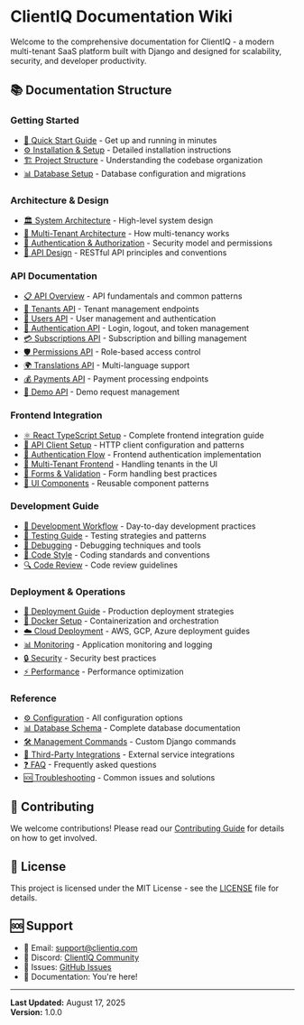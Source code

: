 # ClientIQ Documentation Wiki

Welcome to the comprehensive documentation for ClientIQ - a modern multi-tenant SaaS platform built with Django and designed for scalability, security, and developer productivity.

## 📚 Documentation Structure

### Getting Started
- [🚀 Quick Start Guide](./01-getting-started/quick-start.md) - Get up and running in minutes
- [⚙️ Installation & Setup](./01-getting-started/installation.md) - Detailed installation instructions
- [🏗️ Project Structure](./01-getting-started/project-structure.md) - Understanding the codebase organization
- [📊 Database Setup](./01-getting-started/database-setup.md) - Database configuration and migrations

### Architecture & Design
- [🏛️ System Architecture](./02-architecture/system-architecture.md) - High-level system design
- [🏢 Multi-Tenant Architecture](./02-architecture/multi-tenant.md) - How multi-tenancy works
- [🔐 Authentication & Authorization](./02-architecture/auth-system.md) - Security model and permissions
- [📱 API Design](./02-architecture/api-design.md) - RESTful API principles and conventions

### API Documentation
- [📋 API Overview](./03-api/overview.md) - API fundamentals and common patterns
- [🏢 Tenants API](./03-api/tenants.md) - Tenant management endpoints
- [👥 Users API](./03-api/users.md) - User management and authentication
- [🔑 Authentication API](./03-api/authentication.md) - Login, logout, and token management
- [💳 Subscriptions API](./03-api/subscriptions.md) - Subscription and billing management
- [🛡️ Permissions API](./03-api/permissions.md) - Role-based access control
- [🌍 Translations API](./03-api/translations.md) - Multi-language support
- [💰 Payments API](./03-api/payments.md) - Payment processing endpoints
- [🎯 Demo API](./03-api/demo.md) - Demo request management

### Frontend Integration
- [⚛️ React TypeScript Setup](./04-frontend/react-typescript.md) - Complete frontend integration guide
- [🔌 API Client Setup](./04-frontend/api-client.md) - HTTP client configuration and patterns
- [🔐 Authentication Flow](./04-frontend/auth-flow.md) - Frontend authentication implementation
- [🏢 Multi-Tenant Frontend](./04-frontend/multi-tenant-ui.md) - Handling tenants in the UI
- [📝 Forms & Validation](./04-frontend/forms-validation.md) - Form handling best practices
- [🎨 UI Components](./04-frontend/ui-components.md) - Reusable component patterns

### Development Guide
- [🔧 Development Workflow](./05-development/workflow.md) - Day-to-day development practices
- [🧪 Testing Guide](./05-development/testing.md) - Testing strategies and patterns
- [🐛 Debugging](./05-development/debugging.md) - Debugging techniques and tools
- [📝 Code Style](./05-development/code-style.md) - Coding standards and conventions
- [🔍 Code Review](./05-development/code-review.md) - Code review guidelines

### Deployment & Operations
- [🚀 Deployment Guide](./06-deployment/deployment.md) - Production deployment strategies
- [🐳 Docker Setup](./06-deployment/docker.md) - Containerization and orchestration
- [☁️ Cloud Deployment](./06-deployment/cloud.md) - AWS, GCP, Azure deployment guides
- [📊 Monitoring](./06-deployment/monitoring.md) - Application monitoring and logging
- [🔒 Security](./06-deployment/security.md) - Security best practices
- [⚡ Performance](./06-deployment/performance.md) - Performance optimization

### Reference
- [⚙️ Configuration](./07-reference/configuration.md) - All configuration options
- [📊 Database Schema](./07-reference/database-schema.md) - Complete database documentation
- [🛠️ Management Commands](./07-reference/management-commands.md) - Custom Django commands
- [🔌 Third-Party Integrations](./07-reference/integrations.md) - External service integrations
- [❓ FAQ](./07-reference/faq.md) - Frequently asked questions
- [🆘 Troubleshooting](./07-reference/troubleshooting.md) - Common issues and solutions

## 🤝 Contributing

We welcome contributions! Please read our [Contributing Guide](./08-contributing/contributing.md) for details on how to get involved.

## 📄 License

This project is licensed under the MIT License - see the [LICENSE](../LICENSE) file for details.

## 🆘 Support

- 📧 Email: support@clientiq.com
- 💬 Discord: [ClientIQ Community](https://discord.gg/clientiq)
- 🐛 Issues: [GitHub Issues](https://github.com/clientiq/clientiq/issues)
- 📖 Documentation: You're here!

---

**Last Updated:** August 17, 2025  
**Version:** 1.0.0

